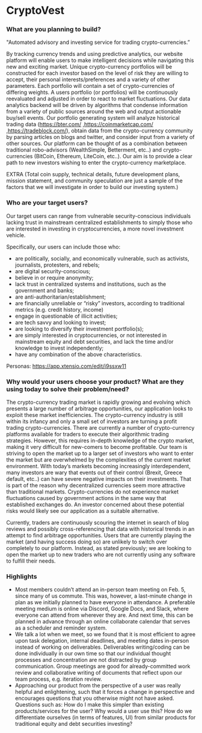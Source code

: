# CryptoVest


### What are you planning to build?

"Automated advisory and investing service for trading crypto-currencies.” 

  By tracking currency trends and using predictive analytics, our website platform will enable users to make intelligent decisions while navigating this new and exciting market.  Unique crypto-currency portfolios will be constructed for each investor based on the level of risk they are willing to accept, their personal interests/preferences and a variety of other parameters.  Each portfolio will contain a set of crypto-currencies of differing weights.  A users portfolio (or portfolios) will be continuously reevaluated and adjusted in order to react to market fluctuations.  Our data analytics backend will be driven by algorithms that condense information from a variety of public sources around the web and output actionable buy/sell events.  Our portfolio generating system will analyze historical trading data (https://bter.com/ ,https://coinmarketcap.com/ ,https://tradeblock.com/), obtain data from the crypto-currency community by parsing articles on blogs and twitter, and consider input from a variety of other sources.  Our platform can be thought of as a combination between traditional robo-advisors (WealthSimple, Betterment, etc..) and crypto-currencies (BitCoin, Ethereum, LiteCoin, etc..).  Our aim is to provide a clear path to new investors wishing to enter the crypto-currency marketplace.
   
   
 EXTRA (Total coin supply, technical details, future development plans, mission statement, and community speculation are just a sample of the factors that we will investigate in order to build our investing system.)

### Who are your target users?

Our target users can range from vulnerable security-conscious individuals lacking trust in mainstream centralized establishments to simply those who are interested in investing in cryptocurrencies, a more novel investment vehicle.

Specifically, our users can include those who:
- are politically, socially, and economically vulnerable, such as activists, journalists, protesters, and rebels;
- are digital security-conscious;
- believe in or require anonymity;
- lack trust in centralized systems and institutions, such as the government and banks;
- are anti-authoritarian/establishment;
- are financially unreliable or “risky” investors, according to traditional metrics (e.g. credit history, income)
- engage in questionable of illicit activities;
- are tech savvy and looking to invest;
- are looking to diversify their investment portfolio(s);
- are simply interested in cryptocurrencies, or not interested in mainstream equity and debt securities, and lack the time and/or knowledge to invest independently;
- have any combination of the above characteristics.

Personas: https://app.xtensio.com/edit/i9ssxw11


### Why would your users choose your product? What are they using today to solve their problem/need?

  The crypto-currency trading market is rapidly growing and evolving which presents a large number of arbitrage opportunities, our application looks to exploit these market inefficiencies.  The crypto-currency industry is still within its infancy and only a small set of investors are turning a profit trading crypto-currencies. There are currently a number of crypto-currency platforms available for traders to execute their algorithmic trading strategies. However, this requires in-depth knowledge of the crypto market, making it very difficult for new-comers to become profitable.  Our team is striving to open the market up to a larger set of investors who want to enter the market but are overwhelmed by the complexities of the current market environment.  With today’s markets becoming increasingly interdependent, many investors are wary that events out of their control (Brexit, Greece default, etc..) can have severe negative impacts on their investments.  That is part of the reason why decentralized currencies seem more attractive than traditional markets.  Crypto-currencies do not experience market fluctuations caused by government actions in the same way that established exchanges do.  An investor concerned about these potential risks would likely see our application as a suitable alternative.
  
  Currently, traders are continuously scouring the internet in search of blog reviews and possibly cross-referencing that data with historical trends in an attempt to find arbitrage opportunities.  Users that are currently playing the market (and having success doing so) are unlikely to switch over completely to our platform.  Instead, as stated previously; we are looking to open the market up to new traders who are not currently using any software to fulfill their needs.
  
  
  
### Highlights

- Most members couldn’t attend an in-person team meeting on Feb. 5, since many of us commute. This was, however, a last-minute change in plan as we initially planned to have everyone in attendance. A preferable meeting medium is online via Discord, Google Docs, and Slack, where everyone can attend from wherever they are. And next time, this can be planned in advance through an online collaborate calendar that serves as a scheduler and reminder system.
- We talk a lot when we meet, so we found that it is most efficient to agree upon task delegation, internal deadlines, and meeting dates in-person instead of working on deliverables. Deliverables writing/coding can be done individually in our own time so that our individual thought processes and concentration are not distracted by group communication. Group meetings are good for already-committed work review and collaborative writing of documents that reflect upon our team process, e.g. iteration review.
- Approaching our product from the perspective of a user was really helpful and enlightening, such that it forces a change in perspective and encourages questions that you otherwise might not have asked. Questions such as:
  How do I make this simpler than existing products/services for the user?
  Why would a user use this?
  How do we differentiate ourselves (in terms of features, UI) from similar products for traditional equity and debt securities investing?


